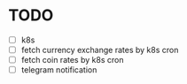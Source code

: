# TODO
- [ ] k8s
- [ ] fetch currency exchange rates by k8s cron
- [ ] fetch coin rates by k8s cron
- [ ] telegram notification 
